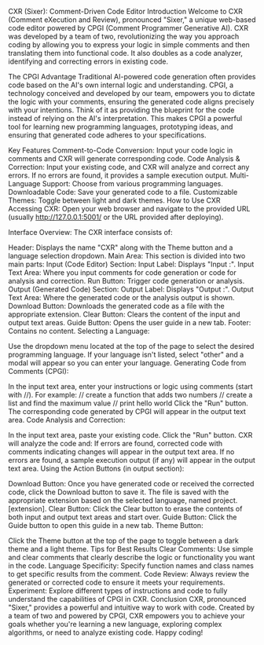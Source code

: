 CXR (Sixer): Comment-Driven Code Editor
Introduction
Welcome to CXR (Comment eXecution and Review), pronounced "Sixer," a unique web-based code editor powered by CPGI (Comment Programmer Generative AI). CXR was developed by a team of two, revolutionizing the way you approach coding by allowing you to express your logic in simple comments and then translating them into functional code. It also doubles as a code analyzer, identifying and correcting errors in existing code.

The CPGI Advantage
Traditional AI-powered code generation often provides code based on the AI's own internal logic and understanding. CPGI, a technology conceived and developed by our team, empowers you to dictate the logic with your comments, ensuring the generated code aligns precisely with your intentions. Think of it as providing the blueprint for the code instead of relying on the AI's interpretation. This makes CPGI a powerful tool for learning new programming languages, prototyping ideas, and ensuring that generated code adheres to your specifications.

Key Features
Comment-to-Code Conversion: Input your code logic in comments and CXR will generate corresponding code.
Code Analysis & Correction: Input your existing code, and CXR will analyze and correct any errors. If no errors are found, it provides a sample execution output.
Multi-Language Support: Choose from various programming languages.
Downloadable Code: Save your generated code to a file.
Customizable Themes: Toggle between light and dark themes.
How to Use CXR
Accessing CXR: Open your web browser and navigate to the provided URL (usually http://127.0.0.1:5001/ or the URL provided after deploying).

Interface Overview: The CXR interface consists of:

Header: Displays the name "CXR" along with the Theme button and a language selection dropdown.
Main Area: This section is divided into two main parts:
Input (Code Editor) Section:
Input Label: Displays "Input :".
Input Text Area: Where you input comments for code generation or code for analysis and correction.
Run Button: Trigger code generation or analysis.
Output (Generated Code) Section:
Output Label: Displays "Output :".
Output Text Area: Where the generated code or the analysis output is shown.
Download Button: Downloads the generated code as a file with the appropriate extension.
Clear Button: Clears the content of the input and output text areas.
Guide Button: Opens the user guide in a new tab.
Footer: Contains no content.
Selecting a Language:

Use the dropdown menu located at the top of the page to select the desired programming language.
If your language isn't listed, select "other" and a modal will appear so you can enter your language.
Generating Code from Comments (CPGI):

In the input text area, enter your instructions or logic using comments (start with //). For example:
// create a function that adds two numbers
// create a list and find the maximum value
// print hello world
Click the "Run" button.
The corresponding code generated by CPGI will appear in the output text area.
Code Analysis and Correction:

In the input text area, paste your existing code.
Click the "Run" button.
CXR will analyze the code and:
If errors are found, corrected code with comments indicating changes will appear in the output text area.
If no errors are found, a sample execution output (if any) will appear in the output text area.
Using the Action Buttons (in output section):

Download Button:
Once you have generated code or received the corrected code, click the Download button to save it.
The file is saved with the appropriate extension based on the selected language, named project.[extension].
Clear Button: Click the Clear button to erase the contents of both input and output text areas and start over.
Guide Button: Click the Guide button to open this guide in a new tab.
Theme Button:

Click the Theme button at the top of the page to toggle between a dark theme and a light theme.
Tips for Best Results
Clear Comments: Use simple and clear comments that clearly describe the logic or functionality you want in the code.
Language Specificity: Specify function names and class names to get specific results from the comment.
Code Review: Always review the generated or corrected code to ensure it meets your requirements.
Experiment: Explore different types of instructions and code to fully understand the capabilities of CPGI in CXR.
Conclusion
CXR, pronounced "Sixer," provides a powerful and intuitive way to work with code. Created by a team of two and powered by CPGI, CXR empowers you to achieve your goals whether you're learning a new language, exploring complex algorithms, or need to analyze existing code. Happy coding!
